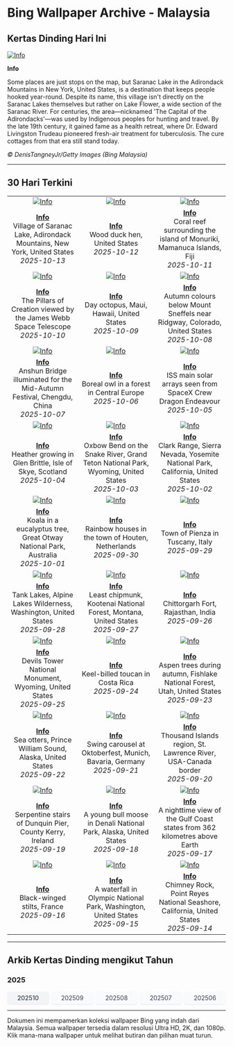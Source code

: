 # Bing Wallpaper Archive - Malaysia

## Kertas Dinding Hari Ini

[![Info](https://www.bing.com/th?id=OHR.SaranacLake_ROW9913011112_UHD.jpg&pid=hp&w=2560)](https://bing.codexun.com/my/detail/20251013)

**Info**

Some places are just stops on the map, but Saranac Lake in the Adirondack Mountains in New York, United States, is a destination that keeps people hooked year-round. Despite its name, this village isn't directly on the Saranac Lakes themselves but rather on Lake Flower, a wide section of the Saranac River. For centuries, the area—nicknamed 'The Capital of the Adirondacks'—was used by Indigenous peoples for hunting and travel. By the late 19th century, it gained fame as a health retreat, where Dr. Edward Livingston Trudeau pioneered fresh-air treatment for tuberculosis. The cure cottages from that era still stand today.

*© DenisTangneyJr/Getty Images (Bing Malaysia)*

---

## 30 Hari Terkini

| | | |
|:---:|:---:|:---:|
| [![Info](https://www.bing.com/th?id=OHR.SaranacLake_ROW9913011112_UHD.jpg&pid=hp&w=2560)](https://bing.codexun.com/my/detail/20251013) | [![Info](https://www.bing.com/th?id=OHR.WoodDuckHen_ROW9793950559_UHD.jpg&pid=hp&w=2560)](https://bing.codexun.com/my/detail/20251012) | [![Info](https://www.bing.com/th?id=OHR.MonurikiFiji_ROW9654134811_UHD.jpg&pid=hp&w=2560)](https://bing.codexun.com/my/detail/20251011) | 
| **[Info](https://bing.codexun.com/my/detail/20251013)**<br>Village of Saranac Lake, Adirondack Mountains, New York, United States<br>*2025-10-13* | **[Info](https://bing.codexun.com/my/detail/20251012)**<br>Wood duck hen, United States<br>*2025-10-12* | **[Info](https://bing.codexun.com/my/detail/20251011)**<br>Coral reef surrounding the island of Monuriki, Mamanuca Islands, Fiji<br>*2025-10-11* | 
| [![Info](https://www.bing.com/th?id=OHR.WebbPillars_ROW9564633470_UHD.jpg&pid=hp&w=2560)](https://bing.codexun.com/my/detail/20251010) | [![Info](https://www.bing.com/th?id=OHR.OctopusCyanea_ROW4586818693_UHD.jpg&pid=hp&w=2560)](https://bing.codexun.com/my/detail/20251009) | [![Info](https://www.bing.com/th?id=OHR.RidgwayAspens_ROW4668132017_UHD.jpg&pid=hp&w=2560)](https://bing.codexun.com/my/detail/20251008) | 
| **[Info](https://bing.codexun.com/my/detail/20251010)**<br>The Pillars of Creation viewed by the James Webb Space Telescope<br>*2025-10-10* | **[Info](https://bing.codexun.com/my/detail/20251009)**<br>Day octopus, Maui, Hawaii, United States<br>*2025-10-09* | **[Info](https://bing.codexun.com/my/detail/20251008)**<br>Autumn colours below Mount Sneffels near Ridgway, Colorado, United States<br>*2025-10-08* | 
| [![Info](https://www.bing.com/th?id=OHR.AnshunBridge_ROW9179881328_UHD.jpg&pid=hp&w=2560)](https://bing.codexun.com/my/detail/20251007) | [![Info](https://www.bing.com/th?id=OHR.TeacherOwl_ROW9041107583_UHD.jpg&pid=hp&w=2560)](https://bing.codexun.com/my/detail/20251006) | [![Info](https://www.bing.com/th?id=OHR.DragonEndeavour_ROW8867251205_UHD.jpg&pid=hp&w=2560)](https://bing.codexun.com/my/detail/20251005) | 
| **[Info](https://bing.codexun.com/my/detail/20251007)**<br>Anshun Bridge illuminated for the Mid-Autumn Festival, Chengdu, China<br>*2025-10-07* | **[Info](https://bing.codexun.com/my/detail/20251006)**<br>Boreal owl in a forest in Central Europe<br>*2025-10-06* | **[Info](https://bing.codexun.com/my/detail/20251005)**<br>ISS main solar arrays seen from SpaceX Crew Dragon Endeavour<br>*2025-10-05* | 
| [![Info](https://www.bing.com/th?id=OHR.SkyeHeather_ROW6254655210_UHD.jpg&pid=hp&w=2560)](https://bing.codexun.com/my/detail/20251004) | [![Info](https://www.bing.com/th?id=OHR.OxbowBend_ROW5989192939_UHD.jpg&pid=hp&w=2560)](https://bing.codexun.com/my/detail/20251003) | [![Info](https://www.bing.com/th?id=OHR.YosemiteClark_ROW5897373346_UHD.jpg&pid=hp&w=2560)](https://bing.codexun.com/my/detail/20251002) | 
| **[Info](https://bing.codexun.com/my/detail/20251004)**<br>Heather growing in Glen Brittle, Isle of Skye, Scotland<br>*2025-10-04* | **[Info](https://bing.codexun.com/my/detail/20251003)**<br>Oxbow Bend on the Snake River, Grand Teton National Park, Wyoming, United States<br>*2025-10-03* | **[Info](https://bing.codexun.com/my/detail/20251002)**<br>Clark Range, Sierra Nevada, Yosemite National Park, California, United States<br>*2025-10-02* | 
| [![Info](https://www.bing.com/th?id=OHR.EucalyptusKoala_ROW5777411549_UHD.jpg&pid=hp&w=2560)](https://bing.codexun.com/my/detail/20251001) | [![Info](https://www.bing.com/th?id=OHR.HoutenHouses_ROW5656377952_UHD.jpg&pid=hp&w=2560)](https://bing.codexun.com/my/detail/20250930) | [![Info](https://www.bing.com/th?id=OHR.PienzaItaly_ROW5557368253_UHD.jpg&pid=hp&w=2560)](https://bing.codexun.com/my/detail/20250929) | 
| **[Info](https://bing.codexun.com/my/detail/20251001)**<br>Koala in a eucalyptus tree, Great Otway National Park, Australia<br>*2025-10-01* | **[Info](https://bing.codexun.com/my/detail/20250930)**<br>Rainbow houses in the town of Houten, Netherlands<br>*2025-09-30* | **[Info](https://bing.codexun.com/my/detail/20250929)**<br>Town of Pienza in Tuscany, Italy<br>*2025-09-29* | 
| [![Info](https://www.bing.com/th?id=OHR.TankLakes_ROW5456053450_UHD.jpg&pid=hp&w=2560)](https://bing.codexun.com/my/detail/20250928) | [![Info](https://www.bing.com/th?id=OHR.AutumnChipmunk_ROW5358598702_UHD.jpg&pid=hp&w=2560)](https://bing.codexun.com/my/detail/20250927) | [![Info](https://www.bing.com/th?id=OHR.FortChittorgarh_ROW5235971139_UHD.jpg&pid=hp&w=2560)](https://bing.codexun.com/my/detail/20250926) | 
| **[Info](https://bing.codexun.com/my/detail/20250928)**<br>Tank Lakes, Alpine Lakes Wilderness, Washington, United States<br>*2025-09-28* | **[Info](https://bing.codexun.com/my/detail/20250927)**<br>Least chipmunk, Kootenai National Forest, Montana, United States<br>*2025-09-27* | **[Info](https://bing.codexun.com/my/detail/20250926)**<br>Chittorgarh Fort, Rajasthan, India<br>*2025-09-26* | 
| [![Info](https://www.bing.com/th?id=OHR.BearLodge_ROW5124769347_UHD.jpg&pid=hp&w=2560)](https://bing.codexun.com/my/detail/20250925) | [![Info](https://www.bing.com/th?id=OHR.ToucanForest_ROW4747613727_UHD.jpg&pid=hp&w=2560)](https://bing.codexun.com/my/detail/20250924) | [![Info](https://www.bing.com/th?id=OHR.AspenEquinox_ROW4592504146_UHD.jpg&pid=hp&w=2560)](https://bing.codexun.com/my/detail/20250923) | 
| **[Info](https://bing.codexun.com/my/detail/20250925)**<br>Devils Tower National Monument, Wyoming, United States<br>*2025-09-25* | **[Info](https://bing.codexun.com/my/detail/20250924)**<br>Keel-billed toucan in Costa Rica<br>*2025-09-24* | **[Info](https://bing.codexun.com/my/detail/20250923)**<br>Aspen trees during autumn, Fishlake National Forest, Utah, United States<br>*2025-09-23* | 
| [![Info](https://www.bing.com/th?id=OHR.IceOtters_ROW4423609000_UHD.jpg&pid=hp&w=2560)](https://bing.codexun.com/my/detail/20250922) | [![Info](https://www.bing.com/th?id=OHR.OktoberfestSwing_ROW4294317377_UHD.jpg&pid=hp&w=2560)](https://bing.codexun.com/my/detail/20250921) | [![Info](https://www.bing.com/th?id=OHR.ThousandIslands_ROW3854293844_UHD.jpg&pid=hp&w=2560)](https://bing.codexun.com/my/detail/20250920) | 
| **[Info](https://bing.codexun.com/my/detail/20250922)**<br>Sea otters, Prince William Sound, Alaska, United States<br>*2025-09-22* | **[Info](https://bing.codexun.com/my/detail/20250921)**<br>Swing carousel at Oktoberfest, Munich, Bavaria, Germany<br>*2025-09-21* | **[Info](https://bing.codexun.com/my/detail/20250920)**<br>Thousand Islands region, St. Lawrence River, USA-Canada border<br>*2025-09-20* | 
| [![Info](https://www.bing.com/th?id=OHR.DunquinIreland_ROW8248282029_UHD.jpg&pid=hp&w=2560)](https://bing.codexun.com/my/detail/20250919) | [![Info](https://www.bing.com/th?id=OHR.YoungMoose_ROW0217187286_UHD.jpg&pid=hp&w=2560)](https://bing.codexun.com/my/detail/20250918) | [![Info](https://www.bing.com/th?id=OHR.OzoneEarth_ROW8045660515_UHD.jpg&pid=hp&w=2560)](https://bing.codexun.com/my/detail/20250917) | 
| **[Info](https://bing.codexun.com/my/detail/20250919)**<br>Serpentine stairs of Dunquin Pier, County Kerry, Ireland<br>*2025-09-19* | **[Info](https://bing.codexun.com/my/detail/20250918)**<br>A young bull moose in Denali National Park, Alaska, United States<br>*2025-09-18* | **[Info](https://bing.codexun.com/my/detail/20250917)**<br>A nighttime view of the Gulf Coast states from 362 kilometres above Earth<br>*2025-09-17* | 
| [![Info](https://www.bing.com/th?id=OHR.Echasse_ROW7944797323_UHD.jpg&pid=hp&w=2560)](https://bing.codexun.com/my/detail/20250916) | [![Info](https://www.bing.com/th?id=OHR.HohWaterfall_ROW7820858130_UHD.jpg&pid=hp&w=2560)](https://bing.codexun.com/my/detail/20250915) | [![Info](https://www.bing.com/th?id=OHR.PointReyesSeashore_ROW7684376877_UHD.jpg&pid=hp&w=2560)](https://bing.codexun.com/my/detail/20250914) | 
| **[Info](https://bing.codexun.com/my/detail/20250916)**<br>Black-winged stilts, France<br>*2025-09-16* | **[Info](https://bing.codexun.com/my/detail/20250915)**<br>A waterfall in Olympic National Park, Washington, United States<br>*2025-09-15* | **[Info](https://bing.codexun.com/my/detail/20250914)**<br>Chimney Rock, Point Reyes National Seashore, California, United States<br>*2025-09-14* | 


---

## Arkib Kertas Dinding mengikut Tahun

### 2025
<div style="display: grid; grid-template-columns: repeat(auto-fit, minmax(80px, 1fr)); gap: 6px; margin: 12px 0;">
<a href="https://bing.codexun.com/my/archive/202510" style="padding: 6px 12px; font-size: 14px; border-radius: 6px; box-shadow: 0 1px 2px rgba(0,0,0,0.1); background-color: #f3f4f6; color: #374151; text-decoration: none; text-align: center; transition: background-color 0.2s ease; font-weight: 500;">202510</a>
<a href="https://bing.codexun.com/my/archive/202509" style="padding: 6px 12px; font-size: 14px; border-radius: 6px; box-shadow: 0 1px 2px rgba(0,0,0,0.1); background-color: #f9fafb; color: #374151; text-decoration: none; text-align: center; transition: background-color 0.2s ease;">202509</a>
<a href="https://bing.codexun.com/my/archive/202508" style="padding: 6px 12px; font-size: 14px; border-radius: 6px; box-shadow: 0 1px 2px rgba(0,0,0,0.1); background-color: #f9fafb; color: #374151; text-decoration: none; text-align: center; transition: background-color 0.2s ease;">202508</a>
<a href="https://bing.codexun.com/my/archive/202507" style="padding: 6px 12px; font-size: 14px; border-radius: 6px; box-shadow: 0 1px 2px rgba(0,0,0,0.1); background-color: #f9fafb; color: #374151; text-decoration: none; text-align: center; transition: background-color 0.2s ease;">202507</a>
<a href="https://bing.codexun.com/my/archive/202506" style="padding: 6px 12px; font-size: 14px; border-radius: 6px; box-shadow: 0 1px 2px rgba(0,0,0,0.1); background-color: #f9fafb; color: #374151; text-decoration: none; text-align: center; transition: background-color 0.2s ease;">202506</a>
</div>



---

Dokumen ini mempamerkan koleksi wallpaper Bing yang indah dari Malaysia. Semua wallpaper tersedia dalam resolusi Ultra HD, 2K, dan 1080p. Klik mana-mana wallpaper untuk melihat butiran dan pilihan muat turun.
